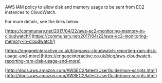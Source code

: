 AWS IAM policy to allow disk and memory usage to be sent from EC2 instances to CloudWatch.

For more details, see the links below:

[https://communary.net/2017/04/22/aws-ec2-monitoring-memory-in-cloudwatch/](https://communary.net/2017/04/22/aws-ec2-monitoring-memory-in-cloudwatch/)

[https://engageinteractive.co.uk/blog/aws-cloudwatch-reporting-ram-disk-usage-and-more](https://engageinteractive.co.uk/blog/aws-cloudwatch-reporting-ram-disk-usage-and-more)

[http://docs.aws.amazon.com/AWSEC2/latest/UserGuide/mon-scripts.html](http://docs.aws.amazon.com/AWSEC2/latest/UserGuide/mon-scripts.html)